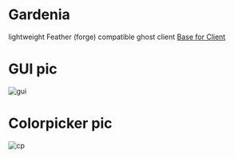 # Gardenia
lightweight Feather (forge) compatible ghost client
[Base for Client](https://github.com/Kopamed/Galacticc)

# GUI pic
![gui](https://cdn.discordapp.com/attachments/1031224600912199681/1060881527535325265/image.png)
# Colorpicker pic
![cp](https://cdn.discordapp.com/attachments/1031224600912199681/1060882389754187816/image.png)

